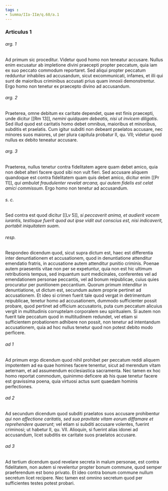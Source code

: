 ```yaml
---
tags : 
- Summa/IIa-IIæ/q.68/a.1
---
```


### Articulus 1

###### arg. 1
Ad primum sic proceditur. Videtur quod homo non teneatur accusare. Nullus enim excusatur ab impletione divini praecepti propter peccatum, quia iam ex suo peccato commodum reportaret. Sed aliqui propter peccatum redduntur inhabiles ad accusandum, sicut excommunicati, infames, et illi qui sunt de maioribus criminibus accusati prius quam innoxii demonstrentur. Ergo homo non tenetur ex praecepto divino ad accusandum.

###### arg. 2
Praeterea, omne debitum ex caritate dependet, quae est finis praecepti, unde dicitur [[Rm 13]], *nemini quidquam debeatis, nisi ut invicem diligatis*. Sed illud quod est caritatis homo debet omnibus, maioribus et minoribus, subditis et praelatis. Cum igitur subditi non debeant praelatos accusare, nec minores suos maiores, ut per plura capitula probatur II, qu. VII; videtur quod nullus ex debito teneatur accusare.

###### arg. 3
Praeterea, nullus tenetur contra fidelitatem agere quam debet amico, quia non debet alteri facere quod sibi non vult fieri. Sed accusare aliquem quandoque est contra fidelitatem quam quis debet amico, dicitur enim [[Pr 11]], *qui ambulat fraudulenter revelat arcana, qui autem fidelis est celat amici commissum*. Ergo homo non tenetur ad accusandum.

###### s. c.
Sed contra est quod dicitur [[Lv 5]], *si peccaverit anima, et audierit vocem iurantis, testisque fuerit quod aut ipse vidit aut conscius est, nisi indicaverit, portabit iniquitatem suam*.

###### resp.
Respondeo dicendum quod, sicut supra dictum est, haec est differentia inter denuntiationem et accusationem, quod in denuntiatione attenditur emendatio fratris, in accusatione autem attenditur punitio criminis. Poenae autem praesentis vitae non per se expetuntur, quia non est hic ultimum retributionis tempus, sed inquantum sunt medicinales, conferentes vel ad emendationem personae peccantis, vel ad bonum reipublicae, cuius quies procuratur per punitionem peccantium. Quorum primum intenditur in denuntiatione, ut dictum est, secundum autem proprie pertinet ad accusationem. Et ideo si crimen fuerit tale quod vergat in detrimentum reipublicae, tenetur homo ad accusationem, dummodo sufficienter possit probare, quod pertinet ad officium accusatoris, puta cum peccatum alicuius vergit in multitudinis corruptelam corporalem seu spiritualem. Si autem non fuerit tale peccatum quod in multitudinem redundet, vel etiam si sufficientem probationem adhibere non possit, non tenetur ad intentandum accusationem, quia ad hoc nullus tenetur quod non potest debito modo perficere.

###### ad 1
Ad primum ergo dicendum quod nihil prohibet per peccatum reddi aliquem impotentem ad ea quae homines facere tenentur, sicut ad merendum vitam aeternam, et ad assumendum ecclesiastica sacramenta. Nec tamen ex hoc homo reportat commodum, quinimmo deficere ab his quae tenetur facere est gravissima poena, quia virtuosi actus sunt quaedam hominis perfectiones.

###### ad 2
Ad secundum dicendum quod subditi praelatos suos accusare prohibentur *qui non affectione caritatis, sed sua pravitate vitam eorum diffamare et reprehendere quaerunt*; vel etiam si subditi accusare volentes, fuerint criminosi; ut habetur II, qu. VII. Alioquin, si fuerint alias idonei ad accusandum, licet subditis ex caritate suos praelatos accusare.

###### ad 3
Ad tertium dicendum quod revelare secreta in malum personae, est contra fidelitatem, non autem si revelentur propter bonum commune, quod semper praeferendum est bono privato. Et ideo contra bonum commune nullum secretum licet recipere. Nec tamen est omnino secretum quod per sufficientes testes potest probari.

